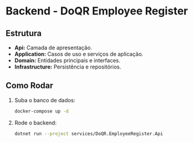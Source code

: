 
# Backend - DoQR Employee Register

## Estrutura
- **Api:** Camada de apresentação.
- **Application:** Casos de uso e serviços de aplicação.
- **Domain:** Entidades principais e interfaces.
- **Infrastructure:** Persistência e repositórios.

## Como Rodar
1. Suba o banco de dados:
   ```bash
   docker-compose up -d
   ```
2. Rode o backend:
   ```bash
   dotnet run --project services/DoQR.EmployeeRegister.Api
   ```
